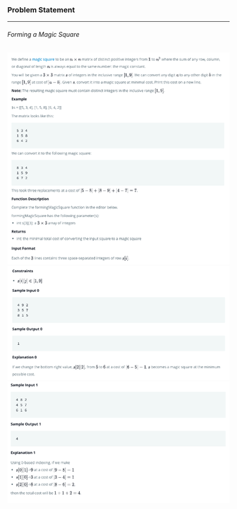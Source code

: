 ### Problem Statement

---

###### Forming a Magic Square

![](./que1.png)
![](./que2.png)
![](./que3.png)
